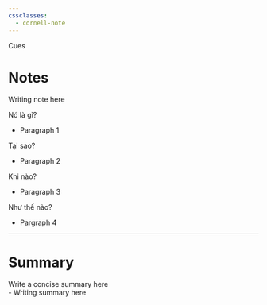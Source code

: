 ```yaml
---
cssclasses:
  - cornell-note
---
```


<div class="cues-header">Cues</div>

# Notes 
Writing note here
 
<aside>Nó là gì?</aside>

- Paragraph 1

<aside>Tại sao?</aside>

- Paragraph 2
 
<aside>Khi nào?</aside>

- Paragraph 3

<aside>Như thế nào?</aside>

- Pargraph 4

---
# Summary
 
<summary>Write a concise summary here</summary>
- Writing summary here